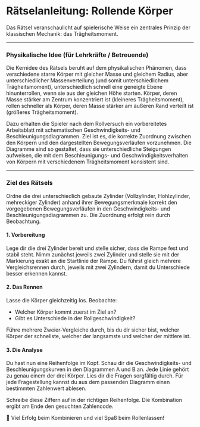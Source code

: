 # Rätselanleitung: Rollende Körper
Das Rätsel veranschaulicht auf spielerische Weise ein zentrales Prinzip der klassischen Mechanik: das Trägheitsmoment.

---
### Physikalische Idee (für Lehrkräfte / Betreuende)

Die Kernidee des Rätsels beruht auf dem physikalischen Phänomen, dass verschiedene starre Körper mit gleicher Masse und gleichem Radius, aber unterschiedlicher Massenverteilung (und somit unterschiedlichem Trägheitsmoment), unterschiedlich schnell eine geneigte Ebene hinunterrollen, wenn sie aus der gleichen Höhe starten. Körper, deren Masse stärker am Zentrum konzentriert ist (kleineres Trägheitsmoment), rollen schneller als Körper, deren Masse stärker am äußeren Rand verteilt ist (größeres Trägheitsmoment).

Dazu erhalten die Spieler nach dem Rollversuch ein vorbereitetes Arbeitsblatt mit schematischen Geschwindigkeits- und Beschleunigungsdiagrammen. Ziel ist es, die korrekte Zuordnung zwischen den Körpern und den dargestellten Bewegungsverläufen vorzunehmen. Die Diagramme sind so gestaltet, dass sie unterschiedliche Steigungen aufweisen, die mit dem Beschleunigungs- und Geschwindigkeitsverhalten von Körpern mit verschiedenem Trägheitsmoment konsistent sind.

---

### Ziel des Rätsels

Ordne die drei unterschiedlich gebaute Zylinder (Vollzylinder, Hohlzylinder, mehreckiger Zylinder) anhand ihrer Bewegungsmerkmale korrekt den vorgegebenen Bewegungsverläufen in den Geschwindigkeits- und Beschleunigungsdiagrammen zu. 
Die Zuordnung erfolgt rein durch Beobachtung.



#### 1. **Vorbereitung**
   
   Lege dir die drei Zylinder bereit und stelle sicher, dass die Rampe fest und stabil steht.
   Nimm zunächst jeweils zwei Zylinder und stelle sie mit der Markierung exakt an die Startlinie der Rampe.
   Du führst gleich mehrere Vergleichsrennen durch, jeweils mit zwei Zylindern, damit du Unterschiede besser erkennen kannst.


#### 2. **Das Rennen**
   Lasse die Körper gleichzeitig los. Beobachte:
   
- Welcher Körper kommt zuerst im Ziel an?
- Gibt es Unterschiede in der Rollgeschwindigkeit?

Führe mehrere Zweier-Vergleiche durch, bis du dir sicher bist, welcher Körper der schnellste, welcher der langsamste und welcher der mittlere ist.

#### 3. **Die Analyse**

Du hast nun eine Reihenfolge im Kopf. Schau dir die Geschwindigkeits- und Beschleunigungskurven in den Diagrammen A und B an. Jede Linie gehört zu genau einem der drei Körper.
Lies dir die Fragen sorgfältig durch. Für jede Fragestellung kannst du aus dem passenden Diagramm einen bestimmten Zahlenwert ablesen.

Schreibe diese Ziffern auf  in der richtigen Reihenfolge.
Die Kombination ergibt am Ende den gesuchten Zahlencode.





🎉 Viel Erfolg beim Kombinieren und viel Spaß beim Rollenlassen!


